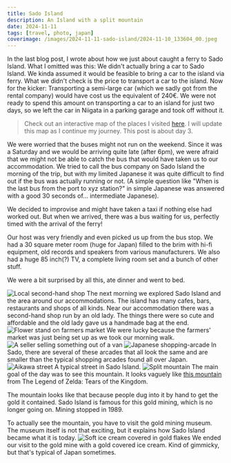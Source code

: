 ```yaml
---
title: Sado Island
description: An Island with a split mountain
date: 2024-11-11
tags: [travel, photo, japan]
coverimage: /images/2024-11-11-sado-island/2024-11-10_133604_00.jpeg
---
```


In the last blog post, I wrote about how we just about caught a ferry to Sado Island. What I omitted was this: We didn't actually bring a car to Sado Island. We kinda assumed it would be feasible to bring a car to the island via ferry. What we didn't check is the price to transport a car to the island. Now for the kicker: Transporting a semi-large car (which we sadly got from the rental company) would have cost us the equivalent of 240€. We were not ready to spend this amount on transporting a car to an island for just two days, so we left the car in Niigata in a parking garage and took off without it.

>Check out an interactive map of the places I visited [here](https://wanderlog.com/view/rvadlvcbrq/japan-fall-2024/shared). I will update this map as I continue my journey. This post is about day 3.


We were worried that the buses might not run on the weekend. Since it was a Saturday and we would be arriving quite late (after 6pm), we were afraid that we might not be able to catch the bus that would have taken us to our accommodation. We tried to call the bus company on Sado Island the morning of the trip, but with my limited Japanese it was quite difficult to find out if the bus was actually running or not. (A simple question like "When is the last bus from the port to xyz station?" in simple Japanese was answered with a good 30 seconds of... intermediate Japanese).

We decided to improvise and might have taken a taxi if nothing else had worked out. But when we arrived, there was a bus waiting for us, perfectly timed with the arrival of the ferry!

Our host was very friendly and even picked us up from the bus stop.
We had a 30 square meter room (huge for Japan) filled to the brim with hi-fi equipment, old records and speakers from various manufacturers. We also had a huge 85 inch(?) TV, a complete living room set and a bunch of other stuff.

We were a bit surprised by all this, ate dinner and went to bed.

![Local second-hand shop](/images/2024-11-11-sado-island/2024-11-10_093532_00.jpeg)
The next morning we explored Sado Island and the area around our accommodations. The island has many cafes, bars, restaurants and shops of all kinds. Near our accommodation there was a second-hand shop run by an old lady. The things there were so cute and affordable and the old lady gave us a handmade bag at the end.
![Flower stand on farmers market](/images/2024-11-11-sado-island/2024-11-10_094245_00.jpeg)
We were lucky because the farmers' market was just being set up as we took our morning walk.
![A seller selling something out of a van](/images/2024-11-11-sado-island/2024-11-10_094306_00.jpeg)
![Japanese shopping-arcade](/images/2024-11-11-sado-island/2024-11-10_095712_00.jpeg)
In Sado, there are several of these arcades that all look the same and are smaller than the typical shopping arcades found all over Japan.
![Aikawa street](/images/2024-11-11-sado-island/2024-11-10_100005_00.jpeg)
A typical street in Sado Island.
![Split mountain](/images/2024-11-11-sado-island/2024-11-10_133604_00.jpeg)
The main goal of the day was to see this mountain. It looks vaguely like [this mountain](https://zelda.fandom.com/wiki/Dueling_Peaks) from The Legend of Zelda: Tears of the Kingdom.

The mountain looks like that because people dug into it by hand to get the gold it contained. Sado Island is famous for this gold mining, which is no longer going on. Mining stopped in 1989.

To actually see the mountain, you have to visit the gold mining museum. The museum itself is not that exciting, but it explains how Sado Island became what it is today.
![Soft ice cream covered in gold flakes](/images/2024-11-11-sado-island/2024-11-10_142013_00.jpeg)
We ended our visit to the gold mine with a gold covered ice cream. Kind of gimmicky, but that's typical of Japan sometimes.


